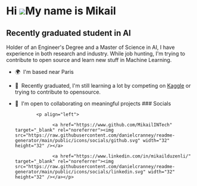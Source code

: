 Hi ![](https://user-images.githubusercontent.com/18350557/176309783-0785949b-9127-417c-8b55-ab5a4333674e.gif)My name is Mikail
======================================================================================================================================

Recently graduated student in AI
--------------------------------

Holder of an Engineer's Degree and a Master of Science in AI, I have experience in both research and industry. While job hunting, I'm trying to contribute to open source and learn new stuff in Machine Learning.

*   🌍  I'm based near Paris
*   🧠  Recently graduated, I'm still learning a lot by competing on [Kaggle](https://www.kaggle.com/mikailduzenli) or trying to contribute to opensource.
*   🤝  I'm open to collaborating on meaningful projects
                  ### Socials
                  
                  
                <p align="left">
                          
                      <a href="https://www.github.com/MikailINTech" target="_blank" rel="noreferrer"><img src="https://raw.githubusercontent.com/danielcranney/readme-generator/main/public/icons/socials/github.svg" width="32" height="32" /></a>
                          
                      <a href="https://www.linkedin.com/in/mikailduzenli/" target="_blank" rel="noreferrer"><img src="https://raw.githubusercontent.com/danielcranney/readme-generator/main/public/icons/socials/linkedin.svg" width="32" height="32" /></a></p>
